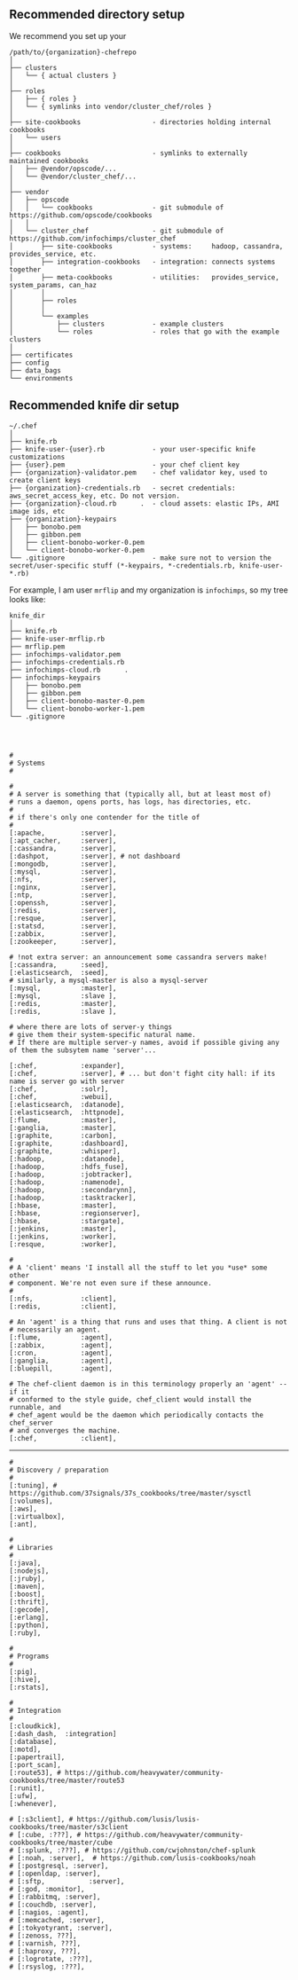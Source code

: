 
## Recommended directory setup

We recommend you set up your 

    /path/to/{organization}-chefrepo
    │  
    ├── clusters
    │   └── { actual clusters }
    │  
    ├── roles
    │   ├── { roles }
    │   └── { symlinks into vendor/cluster_chef/roles }
    │  
    ├── site-cookbooks                  - directories holding internal cookbooks
    │   └── users
    │  
    ├── cookbooks                       - symlinks to externally maintained cookbooks
    │   ├── @vendor/opscode/...
    │   └── @vendor/cluster_chef/...
    │  
    ├── vendor
    │   ├── opscode
    │   │   └── cookbooks               - git submodule of https://github.com/opscode/cookbooks
    │   │  
    │   └── cluster_chef                - git submodule of https://github.com/infochimps/cluster_chef
    │       ├── site-cookbooks          - systems:     hadoop, cassandra, provides_service, etc.
    │       ├── integration-cookbooks   - integration: connects systems together
    │       ├── meta-cookbooks          - utilities:   provides_service, system_params, can_haz
    │       │  
    │       ├── roles
    │       │  
    │       └── examples
    │           ├── clusters            - example clusters
    │           └── roles               - roles that go with the example clusters
    │  
    ├── certificates
    ├── config
    ├── data_bags
    └── environments

## Recommended knife dir setup

    ~/.chef
    │  
    ├── knife.rb
    ├── knife-user-{user}.rb            - your user-specific knife customizations
    ├── {user}.pem                      - your chef client key
    ├── {organization}-validator.pem    - chef validator key, used to create client keys
    ├── {organization}-credentials.rb   - secret credentials: aws_secret_access_key, etc. Do not version.
    ├── {organization}-cloud.rb      .  - cloud assets: elastic IPs, AMI image ids, etc
    ├── {organization}-keypairs
    │   ├── bonobo.pem
    │   ├── gibbon.pem
    │   ├── client-bonobo-worker-0.pem
    │   └── client-bonobo-worker-0.pem
    └── .gitignore                      - make sure not to version the secret/user-specific stuff (*-keypairs, *-credentials.rb, knife-user-*.rb)

For example, I am user `mrflip` and my organization is `infochimps`, so my tree looks like:

    knife_dir
    │  
    ├── knife.rb
    ├── knife-user-mrflip.rb            
    ├── mrflip.pem                      
    ├── infochimps-validator.pem    
    ├── infochimps-credentials.rb   
    ├── infochimps-cloud.rb      .  
    ├── infochimps-keypairs
    │   ├── bonobo.pem
    │   ├── gibbon.pem
    │   ├── client-bonobo-master-0.pem
    │   └── client-bonobo-worker-1.pem
    └── .gitignore                      




    #
    # Systems
    #

    #
    # A server is something that (typically all, but at least most of)
    # runs a daemon, opens ports, has logs, has directories, etc.
    #
    # if there's only one contender for the title of 
    #
    [:apache,         :server],
    [:apt_cacher,     :server],
    [:cassandra,      :server],
    [:dashpot,        :server], # not dashboard 
    [:mongodb,        :server],
    [:mysql,          :server],
    [:nfs,            :server],
    [:nginx,          :server],
    [:ntp,            :server],
    [:openssh,        :server],
    [:redis,          :server],
    [:resque,         :server],
    [:statsd,         :server],
    [:zabbix,         :server],
    [:zookeeper,      :server],

    # !not extra server: an announcement some cassandra servers make!
    [:cassandra,      :seed],
    [:elasticsearch,  :seed],
    # similarly, a mysql-master is also a mysql-server 
    [:mysql,          :master],
    [:mysql,          :slave ],
    [:redis,          :master],
    [:redis,          :slave ],    

    # where there are lots of server-y things
    # give them their system-specific natural name.
    # If there are multiple server-y names, avoid if possible giving any of them the subsytem name 'server'...

    [:chef,           :expander],
    [:chef,           :server], # ... but don't fight city hall: if its name is server go with server
    [:chef,           :solr],
    [:chef,           :webui],
    [:elasticsearch,  :datanode],
    [:elasticsearch,  :httpnode],
    [:flume,          :master],
    [:ganglia,        :master],
    [:graphite,       :carbon],
    [:graphite,       :dashboard], 
    [:graphite,       :whisper],
    [:hadoop,         :datanode],
    [:hadoop,         :hdfs_fuse],
    [:hadoop,         :jobtracker],
    [:hadoop,         :namenode],
    [:hadoop,         :secondarynn],
    [:hadoop,         :tasktracker],
    [:hbase,          :master],
    [:hbase,          :regionserver],
    [:hbase,          :stargate],
    [:jenkins,        :master],
    [:jenkins,        :worker],      
    [:resque,         :worker],

    #
    # A 'client' means 'I install all the stuff to let you *use* some other
    # component. We're not even sure if these announce.
    #
    [:nfs,            :client],
    [:redis,          :client],
    
    # An 'agent' is a thing that runs and uses that thing. A client is not
    # necessarily an agent.
    [:flume,          :agent],
    [:zabbix,         :agent],
    [:cron,           :agent],
    [:ganglia,        :agent],
    [:bluepill,       :agent],
    
    # The chef-client daemon is in this terminology properly an 'agent' -- if it
    # conformed to the style guide, chef_client would install the runnable, and
    # chef_agent would be the daemon which periodically contacts the chef_server
    # and converges the machine.
    [:chef,           :client],

__________________________________________________________________________
    
    #
    # Discovery / preparation
    #
    [:tuning], # https://github.com/37signals/37s_cookbooks/tree/master/sysctl
    [:volumes],
    [:aws],
    [:virtualbox],
    [:ant],
    
    #
    # Libraries
    #
    [:java],
    [:nodejs],
    [:jruby],
    [:maven],
    [:boost],
    [:thrift],
    [:gecode],
    [:erlang],
    [:python],
    [:ruby],
    
    #
    # Programs
    #
    [:pig],
    [:hive],
    [:rstats],
    
    #
    # Integration
    #
    [:cloudkick],
    [:dash_dash,  :integration]
    [:database],
    [:motd],
    [:papertrail],
    [:port_scan],
    [:route53], # https://github.com/heavywater/community-cookbooks/tree/master/route53
    [:runit],
    [:ufw],
    [:whenever],
    
    # [:s3client], # https://github.com/lusis/lusis-cookbooks/tree/master/s3client
    # [:cube, :???], # https://github.com/heavywater/community-cookbooks/tree/master/cube
    # [:splunk, :???], # https://github.com/cwjohnston/chef-splunk
    # [:noah, :server],  # https://github.com/lusis-cookbooks/noah
    # [:postgresql, :server],
    # [:openldap, :server],
    # [:sftp,           :server],
    # [:god, :monitor],
    # [:rabbitmq, :server],
    # [:couchdb, :server],
    # [:nagios, :agent],
    # [:memcached, :server],
    # [:tokyotyrant, :server],
    # [:zenoss, ???],
    # [:varnish, ???],
    # [:haproxy, ???],
    # [:logrotate, :???],
    # [:rsyslog, :???],
